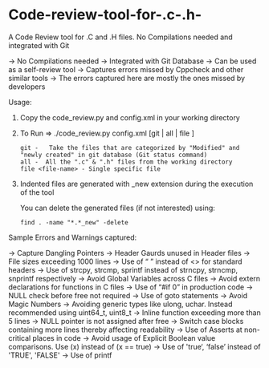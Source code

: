 # Code-review-tool-for-.c-.h-
A Code Review tool for .C and .H files. No Compilations needed and integrated with Git 

-> No Compilations needed
-> Integrated with Git Database
-> Can be used as a self-review tool 
-> Captures errors missed by Cppcheck and other similar tools
-> The errors captured here are mostly the ones missed by developers

Usage:

1) Copy the code_review.py and config.xml in your working directory

2) To Run => ./code_review.py config.xml  [git | all | file <file-name>]

       git -   Take the files that are categorized by "Modified" and "newly created" in git database (Git status command)
       all -  All the ".c" & ".h" files from the working directory
       file <file-name> - Single specific file

3) Indented files are generated with _new extension during the execution of the tool

   You can delete the generated files (if not interested) using:

       find . -name "*.*_new" -delete

Sample Errors and Warnings captured:

-> Capture Dangling Pointers
-> Header Gaurds unused in Header files
-> File sizes exceeding 1000 lines
-> Use of  “ ” instead of <> for standard headers
-> Use of strcpy, strcmp, sprintf instead of strncpy, strncmp, snprintf respectively
-> Avoid Global Variables across C files
-> Avoid extern declarations for functions in C files
-> Use of “#if 0” in production code
-> NULL check before free not required
-> Use of goto statements
-> Avoid Magic Numbers
-> Avoiding generic types like ulong, uchar. Instead recommended using uint64_t, uint8_t
-> Inline function exceeding more than 5 lines
-> NULL pointer is not assigned after free
-> Switch case blocks containing more lines thereby affecting readability
-> Use of Asserts at non-critical places in code
-> Avoid usage of Explicit Boolean value comparisons. Use (x) instead of (x == true)
-> Use of 'true‘, ‘false’ instead of 'TRUE', 'FALSE'
-> Use of printf

